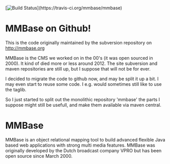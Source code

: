 [![Build Status](https://travis-ci.org/mmbase/mmbase.svg?)](https://travis-ci.org/mmbase/mmbase)


# MMBase on Github!
This is the code originally maintained by the subversion repository on http://mmbase.org

MMBase is the CMS we worked on in the 00's (it was open sourced in 2000). It kind of died more or less  around 2012. The site subversion and maven repositories are still up, but I suppose that will not be for ever.

I decided to migrate the code to github now, and may be split it up a bit. I may even start to reuse some code. I e.g. would sometimes still like to use the taglib. 

So I just started to split out the monolithic repository 'mmbase' the parts I suppose might still be usefull, and make them available via maven central.

# MMBase
MMBase is an object relational mapping tool to build advanced flexible Java based web applications with strong multi media features. MMBase was originally developed by the Dutch broadcast company VPRO but has been open source since March 2000.




